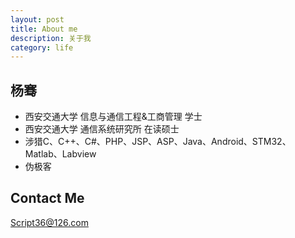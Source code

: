 ```yaml
---
layout: post
title: About me
description: 关于我
category: life
---
```


## 杨骞

* 西安交通大学 信息与通信工程&工商管理 学士
* 西安交通大学 通信系统研究所 在读硕士
* 涉猎C、C++、C#、PHP、JSP、ASP、Java、Android、STM32、Matlab、Labview
* 伪极客

   
   
## Contact Me

[Script36@126.com](mailto:script36@126.com)

